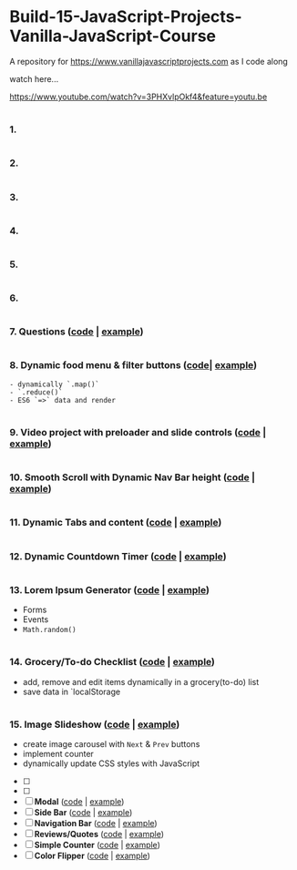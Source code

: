 # Build-15-JavaScript-Projects-Vanilla-JavaScript-Course
A repository for https://www.vanillajavascriptprojects.com as I code along

watch here...

https://www.youtube.com/watch?v=3PHXvlpOkf4&feature=youtu.be


#
### 1. 

#
### 2. 

#
### 3. 

#
### 4. 

#
### 5. 

#
### 6. 

#
### 7. <b>Questions</b> ([code](https://github.com/ChandaHubbard/Build-15-Vanilla-JavaScript-Projects/tree/master/7-questions) | [example](https://vanilla-js-basic-project-7-questions.netlify.app/))

#
### 8. <b>Dynamic food menu & filter buttons</b> ([code](https://github.com/ChandaHubbard/Build-15-Vanilla-JavaScript-Projects/tree/master/8-menu)| [example](https://vanilla-js-basic-project-8-menu.netlify.app/))
    
    - dynamically `.map()` 
    - `.reduce()` 
    - ES6 `=>` data and render

#
### 9. <b>Video project with preloader and slide controls</b> ([code](https://github.com/ChandaHubbard/Build-15-Vanilla-JavaScript-Projects/tree/master/9-video) | [example](https://vannilla-js-basic-project-9-video-preloader.netlify.app/))

#
### 10. <b>Smooth Scroll with Dynamic Nav Bar height</b> ([code](https://github.com/ChandaHubbard/Build-15-Vanilla-JavaScript-Projects/tree/master/10-scroll) | [example](https://vannilla-js-basic-project-10-scroll.netlify.app/))

#
### 11. <b>Dynamic Tabs and content</b> ([code](https://github.com/ChandaHubbard/Build-15-Vanilla-JavaScript-Projects/tree/master/11-tabs) | [example](https://vannilla-js-basic-project-11-tabs.netlify.app/))

#
### 12. <b>Dynamic Countdown Timer</b> ([code](https://github.com/ChandaHubbard/Build-15-Vanilla-JavaScript-Projects/tree/master/12-countdown-timer) | [example](https://vannilla-js-basic-project-12-countdown.netlify.app/))

#
### 13. <b>Lorem Ipsum Generator</b> ([code](https://github.com/ChandaHubbard/Build-15-Vanilla-JavaScript-Projects/tree/master/13-lorem-ipsum) | [example](https://vannilla-js-basic-project-13-lorem-ipsum.netlify.app/))
  - Forms
  - Events
  - `Math.random()`

#
### 14. <b>Grocery/To-do Checklist</b> ([code](https://github.com/ChandaHubbard/Build-15-Vanilla-JavaScript-Projects/tree/master/14-todo) | [example](https://vannilla-js-basic-project-14-grocery-bud.netlify.app/))
  - add, remove and edit items dynamically in a grocery(to-do) list
  - save data in `localStorage

#
### 15. <b>Image Slideshow</b> ([code](https://github.com/ChandaHubbard/Build-15-Vanilla-JavaScript-Projects/tree/master/15-slider) | [example](https://vannilla-js-basic-project-15-slider.netlify.app/))

  - create image carousel with `Next` & `Prev` buttons
  - implement counter
  - dynamically update CSS styles with JavaScript


- [ ] 
- [ ] 
- [ ] <b>Modal</b> ([code](https://github.com/ChandaHubbard/Build-15-Vanilla-JavaScript-Projects/tree/master/6-modal) | [example](https://vanilla-js-basic-project-6-modal.netlify.app/))
- [ ] <b>Side Bar</b> ([code](https://github.com/ChandaHubbard/Build-15-Vanilla-JavaScript-Projects/tree/master/5-sidebar) | [example](https://vanilla-js-basic-project-5-sidebar.netlify.app/))
- [ ] <b>Navigation Bar</b> ([code](https://github.com/ChandaHubbard/Build-15-Vanilla-JavaScript-Projects/tree/master/4-navbar) | [example](https://vanilla-js-basic-project-4-navbar.netlify.app/index.html))
- [ ] <b>Reviews/Quotes</b> ([code](https://github.com/ChandaHubbard/Build-15-Vanilla-JavaScript-Projects/tree/master/3-reviews) | [example](https://vanilla-js-basic-project-3-reviews.netlify.app/))
- [ ] <b>Simple Counter</b> ([code](https://github.com/ChandaHubbard/Build-15-Vanilla-JavaScript-Projects/tree/master/2-counter) | [example](https://vanilla-js-basic-project-2-simple-counter.netlify.app/))
- [ ] <b>Color Flipper</b> ([code](https://github.com/ChandaHubbard/Build-15-Vanilla-JavaScript-Projects/tree/master/1-color-flipper) | [example](https://vannilla-js-basic-project-1-background-color.netlify.app/))
